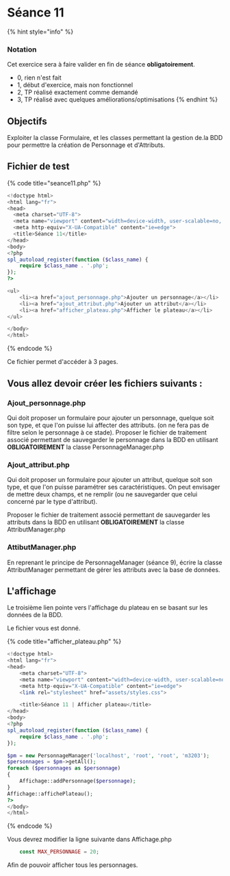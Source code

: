 # Séance 11

{% hint style="info" %}
### Notation

Cet exercice sera à faire valider en fin de séance **obligatoirement**.

* 0, rien n'est fait
* 1, début d'exercice, mais non fonctionnel
* 2, TP réalisé exactement comme demandé
* 3, TP réalisé avec quelques améliorations/optimisations
{% endhint %}

## Objectifs

Exploiter la classe Formulaire, et les classes permettant la gestion de.la BDD pour permettre la création de Personnage et d'Attributs.

## Fichier de test 

{% code title="seance11.php" %}
```php
<!doctype html>
<html lang="fr">
<head>
  <meta charset="UTF-8">
  <meta name="viewport" content="width=device-width, user-scalable=no, initial-scale=1.0, maximum-scale=1.0, minimum-scale=1.0">
  <meta http-equiv="X-UA-Compatible" content="ie=edge">
  <title>Séance 11</title>
</head>
<body>
<?php
spl_autoload_register(function ($class_name) {
    require $class_name . '.php';
});
?>

<ul>
    <li><a href="ajout_personnage.php">Ajouter un personnage</a></li>
    <li><a href="ajout_attribut.php">Ajouter un attribut</a></li>
    <li><a href="afficher_plateau.php">Afficher le plateau</a></li>
</ul>

</body>
</html>

```
{% endcode %}

Ce fichier permet d'accéder à 3 pages.

## Vous allez devoir créer les fichiers suivants :

### Ajout\_personnage.php

Qui doit proposer un formulaire pour ajouter un personnage, quelque soit son type, et que l'on puisse lui affecter des attributs. \(on ne fera pas de filtre selon le personnage à ce stade\). Proposer le fichier de traitement associé permettant de sauvegarder le personnage dans la BDD en utilisant **OBLIGATOIREMENT** la classe PersonnageManager.php

### Ajout\_attribut.php

Qui doit proposer un formulaire pour ajouter un attribut, quelque soit son type, et que l'on puisse paramétrer ses caractéristiques. On peut envisager de mettre deux champs, et ne remplir \(ou ne sauvegarder que celui concerné par le type d'attribut\).

Proposer le fichier de traitement associé permettant de sauvegarder les attributs dans la BDD en utilisant **OBLIGATOIREMENT** la classe AttributManager.php

### AttibutManager.php

En reprenant le principe de PersonnageManager \(séance 9\), écrire la classe AttributManager permettant de gérer les attributs avec la base de données.

## L'affichage

Le troisième lien pointe vers l'affichage du plateau en se basant sur les données de la BDD.

Le fichier vous est donné.

{% code title="afficher\_plateau.php" %}
```php
<!doctype html>
<html lang="fr">
<head>
    <meta charset="UTF-8">
    <meta name="viewport" content="width=device-width, user-scalable=no, initial-scale=1.0, maximum-scale=1.0, minimum-scale=1.0">
    <meta http-equiv="X-UA-Compatible" content="ie=edge">
    <link rel="stylesheet" href="assets/styles.css">

    <title>Séance 11 | Afficher plateau</title>
</head>
<body>
<?php
spl_autoload_register(function ($class_name) {
    require $class_name . '.php';
});

$pm = new PersonnageManager('localhost', 'root', 'root', 'm3203');
$personnages = $pm->getAll();
foreach ($personnages as $personnage)
{
    Affichage::addPersonnage($personnage);
}
Affichage::affichePlateau();
?>
</body>
</html>

```
{% endcode %}

Vous devrez modifier la ligne suivante dans Affichage.php

```php
    const MAX_PERSONNAGE = 20;
```

Afin de pouvoir afficher tous les personnages.

